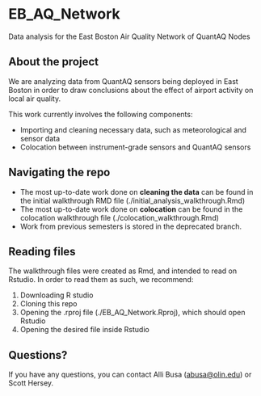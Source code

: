 # EB_AQ_Network
Data analysis for the East Boston Air Quality Network of QuantAQ Nodes

## About the project
We are analyzing data from QuantAQ sensors being deployed in East Boston in order to draw conclusions about the effect of airport activity on local air quality.

This work currently involves the following components:
- Importing and cleaning necessary data, such as meteorological and sensor data
- Colocation between instrument-grade sensors and QuantAQ sensors

## Navigating the repo

- The most up-to-date work done on **cleaning the data** can be found in the initial walkthrough RMD file (./initial_analysis_walkthrough.Rmd)
- The most up-to-date work done on **colocation** can be found in the colocation walkthrough file (./colocation_walkthrough.Rmd)
- Work from previous semesters is stored in the deprecated branch.

## Reading files

The walkthrough files were created as Rmd, and intended to read on Rstudio. In order to read them as such, we recommend:

1. Downloading R studio
2. Cloning this repo
3. Opening the .rproj file (./EB_AQ_Network.Rproj), which should open Rstudio
4. Opening the desired file inside Rstudio

## Questions?

If you have any questions, you can contact Alli Busa (abusa@olin.edu) or Scott Hersey.
